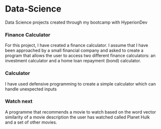 # Data-Science
Data Science projects created through my bootcamp with HyperionDev

### Finance Calculator
For this project, I have created a finance calculator. I assume that I have been approached by a small financial company and asked to create a program that allows the user to access two different finance calculators: an investment calculator and a home loan repayment (bond) calculator.

### Calculator
I have used defensive programming to create a simple calculator which can handle unexpected inputs

### Watch next
A programme that recommends a movie to watch based on the word vector similarity of a movie description the user has watched called Planet Hulk and a set of other movies.
